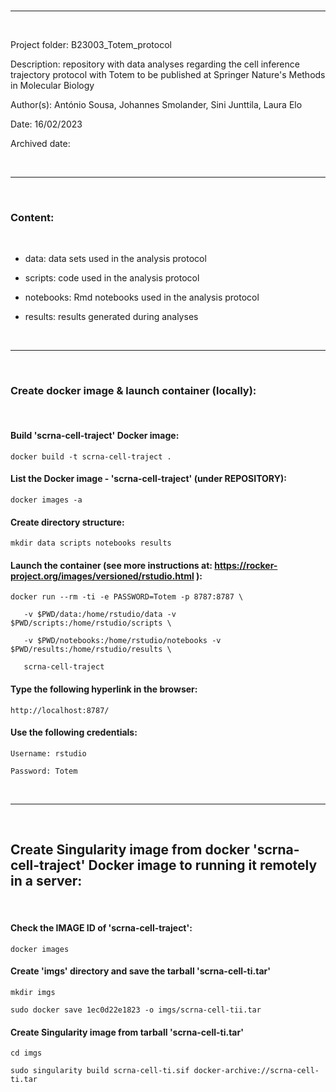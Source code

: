 
<br>

---

<br>

Project folder: B23003_Totem_protocol

Description: repository with data analyses regarding the cell inference trajectory protocol with Totem to be published at Springer Nature's Methods in Molecular Biology

Author(s): António Sousa, Johannes Smolander, Sini Junttila, Laura Elo

Date: 16/02/2023

Archived date: 

<br>

---

<br>

### Content:

<br>

   + data: data sets used in the analysis protocol

   + scripts: code used in the analysis protocol

   + notebooks: Rmd notebooks used in the analysis protocol

   + results: results generated during analyses

<br>

---

<br>

### Create docker image & launch container (locally): 

<br>

#### Build 'scrna-cell-traject' Docker image: 
`docker build -t scrna-cell-traject .`

#### List the Docker image - 'scrna-cell-traject' (under REPOSITORY):
`docker images -a`

#### Create directory structure: 
`mkdir data scripts notebooks results`

#### Launch the container (see more instructions at: https://rocker-project.org/images/versioned/rstudio.html ):
`docker run --rm -ti -e PASSWORD=Totem -p 8787:8787 \`

`	-v $PWD/data:/home/rstudio/data -v $PWD/scripts:/home/rstudio/scripts \`

`	-v $PWD/notebooks:/home/rstudio/notebooks -v $PWD/results:/home/rstudio/results \`
	
`	scrna-cell-traject`

#### Type the following hyperlink in the browser: 
`http://localhost:8787/`

#### Use the following credentials: 
`Username: rstudio`

`Password: Totem`

<br>

---

<br>

## Create Singularity image from docker 'scrna-cell-traject' Docker image to running it remotely in a server: 

<br>

#### Check the IMAGE ID of 'scrna-cell-traject': 

`docker images`

#### Create 'imgs' directory and save the tarball 'scrna-cell-ti.tar'

`mkdir imgs`

`sudo docker save 1ec0d22e1823 -o imgs/scrna-cell-tii.tar`

#### Create Singularity image from tarball 'scrna-cell-ti.tar'

`cd imgs`

`sudo singularity build scrna-cell-ti.sif docker-archive://scrna-cell-ti.tar`

